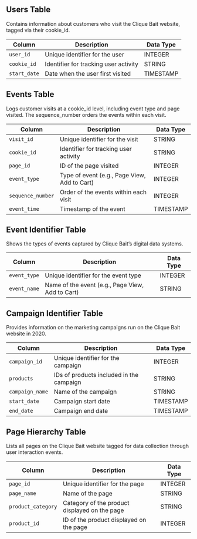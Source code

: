 ## Users Table ##

Contains information about customers who visit the Clique Bait website, tagged via their cookie_id.

| Column      | Description                                 | Data Type  |
|-------------|---------------------------------------------|------------|
| `user_id`   | Unique identifier for the user              | INTEGER    |
| `cookie_id` | Identifier for tracking user activity       | STRING     |
| `start_date`| Date when the user first visited            | TIMESTAMP  |


## Events Table
Logs customer visits at a cookie_id level, including event type and page visited. The sequence_number orders the events within each visit.

| Column           | Description                                                | Data Type  |
|------------------|------------------------------------------------------------|------------|
| `visit_id`       | Unique identifier for the visit                            | STRING     |
| `cookie_id`      | Identifier for tracking user activity                      | STRING     |
| `page_id`        | ID of the page visited                                     | INTEGER    |
| `event_type`     | Type of event (e.g., Page View, Add to Cart)               | INTEGER    |
| `sequence_number`| Order of the events within each visit                      | INTEGER    |
| `event_time`     | Timestamp of the event                                     | TIMESTAMP  |


## Event Identifier Table
Shows the types of events captured by Clique Bait’s digital data systems.

| Column       | Description                                | Data Type  |
|--------------|--------------------------------------------|------------|
| `event_type` | Unique identifier for the event type       | INTEGER    |
| `event_name` | Name of the event (e.g., Page View, Add to Cart) | STRING     |


## Campaign Identifier Table
Provides information on the marketing campaigns run on the Clique Bait website in 2020.


| Column         | Description                                 | Data Type  |
|----------------|---------------------------------------------|------------|
| `campaign_id`  | Unique identifier for the campaign          | INTEGER    |
| `products`     | IDs of products included in the campaign    | STRING     |
| `campaign_name`| Name of the campaign                        | STRING     |
| `start_date`   | Campaign start date                         | TIMESTAMP  |
| `end_date`     | Campaign end date                           | TIMESTAMP  |


## Page Hierarchy Table
Lists all pages on the Clique Bait website tagged for data collection through user interaction events.


| Column            | Description                                  | Data Type  |
|-------------------|----------------------------------------------|------------|
| `page_id`         | Unique identifier for the page               | INTEGER    |
| `page_name`       | Name of the page                             | STRING     |
| `product_category`| Category of the product displayed on the page| STRING     |
| `product_id`      | ID of the product displayed on the page      | INTEGER    |

